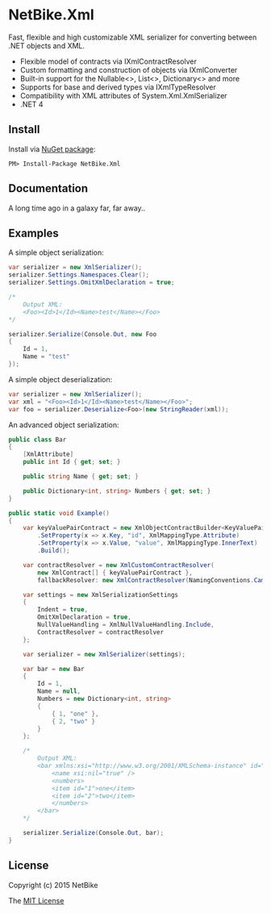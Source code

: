 NetBike.Xml
============

Fast, flexible and high customizable XML serializer for converting between .NET objects and XML.

* Flexible model of contracts via IXmlContractResolver
* Custom formatting and construction of objects via IXmlConverter
* Built-in support for the Nullable<>, List<>, Dictionary<> and more
* Supports for base and derived types via IXmlTypeResolver
* Compatibility with XML attributes of System.Xml.XmlSerializer
* .NET 4

Install
-------

Install via [NuGet package](https://www.nuget.org/packages/NetBike.Xml/):

```
PM> Install-Package NetBike.Xml
```

Documentation
-------------

A long time ago in a galaxy far, far away..

Examples
--------

A simple object serialization:

```csharp
var serializer = new XmlSerializer();
serializer.Settings.Namespaces.Clear();
serializer.Settings.OmitXmlDeclaration = true;

/*
    Output XML:
    <Foo><Id>1</Id><Name>test</Name></Foo>
*/

serializer.Serialize(Console.Out, new Foo
{
    Id = 1,
    Name = "test"
});
```

A simple object deserialization:

```csharp
var serializer = new XmlSerializer();
var xml = "<Foo><Id>1</Id><Name>test</Name></Foo>";
var foo = serializer.Deserialize<Foo>(new StringReader(xml));
```

An advanced object serialization:

```csharp
public class Bar
{
    [XmlAttribute]
    public int Id { get; set; }

    public string Name { get; set; }

    public Dictionary<int, string> Numbers { get; set; }
}

public static void Example()
{
    var keyValuePairContract = new XmlObjectContractBuilder<KeyValuePair<int, string>>()
        .SetProperty(x => x.Key, "id", XmlMappingType.Attribute)
        .SetProperty(x => x.Value, "value", XmlMappingType.InnerText)
        .Build();

    var contractResolver = new XmlCustomContractResolver(
        new XmlContract[] { keyValuePairContract },
        fallbackResolver: new XmlContractResolver(NamingConventions.CamelCase))

    var settings = new XmlSerializationSettings
    {
        Indent = true,
        OmitXmlDeclaration = true,
        NullValueHandling = XmlNullValueHandling.Include,
        ContractResolver = contractResolver
    };

    var serializer = new XmlSerializer(settings);

    var bar = new Bar
    {
        Id = 1,
        Name = null,
        Numbers = new Dictionary<int, string>
        {
            { 1, "one" },
            { 2, "two" }
        }
    };

    /*
        Output XML:
        <bar xmlns:xsi="http://www.w3.org/2001/XMLSchema-instance" id="1">
            <name xsi:nil="true" />
            <numbers>
            <item id="1">one</item>
            <item id="2">two</item>
            </numbers>
        </bar>
    */

    serializer.Serialize(Console.Out, bar);
}
```

License
-------
Copyright (c) 2015 NetBike

The [MIT License](https://github.com/netbike/netbike.xml/blob/master/LICENSE)
